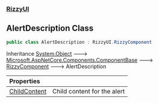 ### [RizzyUI](RizzyUI 'RizzyUI')

## AlertDescription Class

```csharp
public class AlertDescription : RizzyUI.RizzyComponent
```

Inheritance [System.Object](https://docs.microsoft.com/en-us/dotnet/api/System.Object 'System.Object') &#129106; [Microsoft.AspNetCore.Components.ComponentBase](https://docs.microsoft.com/en-us/dotnet/api/Microsoft.AspNetCore.Components.ComponentBase 'Microsoft.AspNetCore.Components.ComponentBase') &#129106; [RizzyComponent](RizzyUI.RizzyComponent 'RizzyUI.RizzyComponent') &#129106; AlertDescription

| Properties | |
| :--- | :--- |
| [ChildContent](RizzyUI.AlertDescription.ChildContent 'RizzyUI.AlertDescription.ChildContent') | Child content for the alert |
